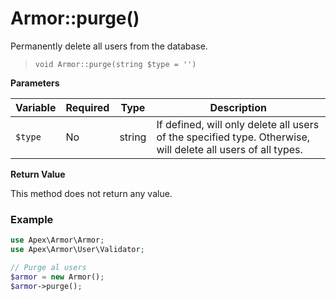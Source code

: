
# Armor::purge()

Permanently delete all users from the database.

> `void Armor::purge(string $type = '')`

**Parameters**

Variable | Required | Type | Description
------------- |------------- |------------- |------------- 
`$type` | No | string | If defined, will only delete all users of the specified type.  Otherwise, will delete all users of all types.

**Return Value**

This method does not return any value.


### Example

~~~php
use Apex\Armor\Armor;
use Apex\Armor\User\Validator;

// Purge al users
$armor = new Armor();
$armor->purge();
~~~


